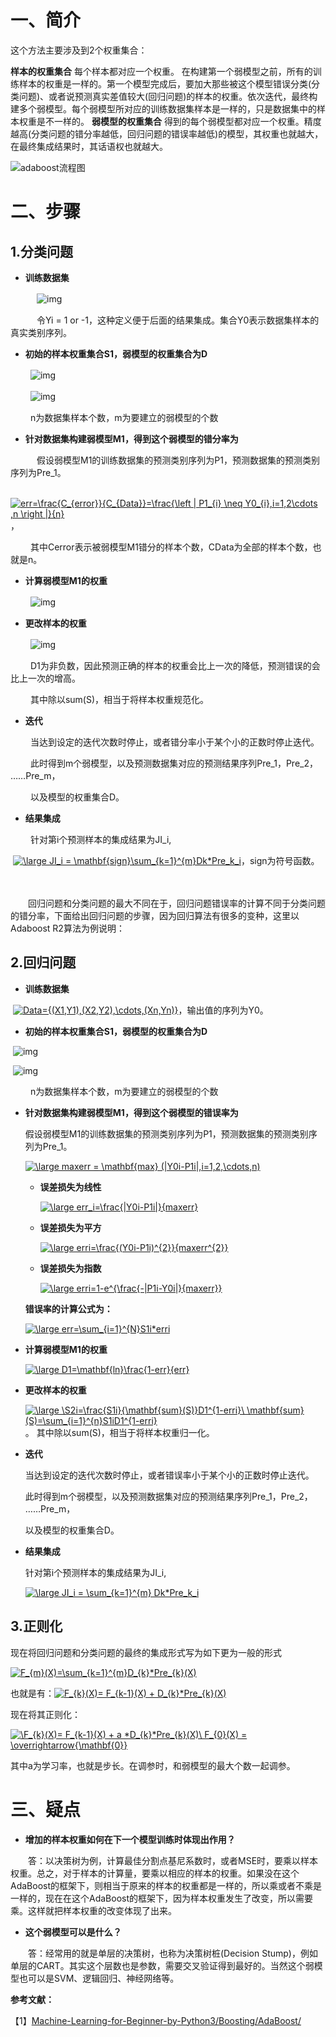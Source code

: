 # 一、简介

这个方法主要涉及到2个权重集合：

**样本的权重集合**
每个样本都对应一个权重。 在构建第一个弱模型之前，所有的训练样本的权重是一样的。第一个模型完成后，要加大那些被这个模型错误分类(分类问题)、或者说预测真实差值较大(回归问题)的样本的权重。依次迭代，最终构建多个弱模型。每个弱模型所对应的训练数据集样本是一样的，只是数据集中的样本权重是不一样的。
**弱模型的权重集合**
得到的每个弱模型都对应一个权重。精度越高(分类问题的错分率越低，回归问题的错误率越低)的模型，其权重也就越大，在最终集成结果时，其话语权也就越大。

![adaboost流程图](https://github.com/nxf75/ML_Library/blob/master/%E6%9C%BA%E5%99%A8%E5%AD%A6%E4%B9%A0%E5%AE%9E%E6%88%98/%E5%9B%9B.%E6%A8%A1%E5%9E%8B%E8%9E%8D%E5%90%88/Adaboost/pic/Adaboost%E6%B5%81%E7%A8%8B%E5%9B%BE.png)

 
 

# 二、步骤

## **1.分类问题**

- **训练数据集**

　　　![img](https://img2018.cnblogs.com/blog/1252882/201906/1252882-20190614151124475-231257415.png)

　　　令Yi = 1 or -1，这种定义便于后面的结果集成。集合Y0表示数据集样本的真实类别序列。

- **初始的样本权重集合S1，弱模型的权重集合为D**　　

　　  ![img](https://img2018.cnblogs.com/blog/1252882/201906/1252882-20190614151353549-2097300745.png)
    

　　  ![img](https://img2018.cnblogs.com/blog/1252882/201906/1252882-20190614151425617-1855567669.png)
    

　　  n为数据集样本个数，m为要建立的弱模型的个数

- **针对数据集构建弱模型M1，得到这个弱模型的错分率为**

　　　假设弱模型M1的训练数据集的预测类别序列为P1，预测数据集的预测类别序列为Pre_1。

​          [![err=\frac{C_{error}}{C_{Data}}=\frac{\left \| P1_{i} \neq Y0_{i},i=1,2\cdots ,n \right \|}{n}](https://camo.githubusercontent.com/62d6ee7a14d935b398360f5e4c5918abcdde3153/68747470733a2f2f6c617465782e636f6465636f67732e636f6d2f6769662e6c617465783f6572723d5c667261637b435f7b6572726f727d7d7b435f7b446174617d7d3d5c667261637b5c6c6566742673706163653b5c7c2673706163653b50315f7b697d2673706163653b5c6e65712673706163653b59305f7b697d2c693d312c325c63646f74732673706163653b2c6e2673706163653b5c72696768742673706163653b5c7c7d7b6e7d)](https://www.codecogs.com/eqnedit.php?latex=err=\frac{C_{error}}{C_{Data}}=\frac{\left&space;\|&space;P1_{i}&space;\neq&space;Y0_{i},i=1,2\cdots&space;,n&space;\right&space;\|}{n})，

　　   其中Cerror表示被弱模型M1错分的样本个数，CData为全部的样本个数，也就是n。

- **计算弱模型M1的权重**

　　  ![img](https://img2018.cnblogs.com/blog/1252882/201906/1252882-20190614151708179-1094486470.png)

- **更改样本的权重**

　　  ![img](https://img2018.cnblogs.com/blog/1252882/201906/1252882-20190614151736569-1239150406.png)

　　  D1为非负数，因此预测正确的样本的权重会比上一次的降低，预测错误的会比上一次的增高。

　　  其中除以sum(S)，相当于将样本权重规范化。

- **迭代**

　　  当达到设定的迭代次数时停止，或者错分率小于某个小的正数时停止迭代。

　　  此时得到m个弱模型，以及预测数据集对应的预测结果序列Pre_1，Pre_2， ……Pre_m，

　　  以及模型的权重集合D。

- **结果集成**

　　 针对第i个预测样本的集成结果为JI_i,

​        [![\large JI\_i = \mathbf{sign}\sum_{k=1}^{m}Dk*Pre\_k_i](https://camo.githubusercontent.com/26d506e5bacaa76feaba1dfc5461ad3ab045e03f/68747470733a2f2f6c617465782e636f6465636f67732e636f6d2f6769662e6c617465783f5c6c617267652673706163653b4a495c5f692673706163653b3d2673706163653b5c6d61746862667b7369676e7d5c73756d5f7b6b3d317d5e7b6d7d446b2a5072655c5f6b5f69)](https://www.codecogs.com/eqnedit.php?latex=\large&space;JI\_i&space;=&space;\mathbf{sign}\sum_{k=1}^{m}Dk*Pre\_k_i)，sign为符号函数。

　　 

　　回归问题和分类问题的最大不同在于，回归问题错误率的计算不同于分类问题的错分率，下面给出回归问题的步骤，因为回归算法有很多的变种，这里以Adaboost R2算法为例说明：

 

## **2.回归问题**

-  **训练数据集**

​          [![Data=\{(X1,Y1),(X2,Y2),\cdots,(Xn,Yn)\}](https://camo.githubusercontent.com/97e1f68acba97319518144ff7f9aec18b22b079f/68747470733a2f2f6c617465782e636f6465636f67732e636f6d2f6769662e6c617465783f446174613d5c7b2858312c5931292c2858322c5932292c5c63646f74732c28586e2c596e295c7d)](https://www.codecogs.com/eqnedit.php?latex=Data=\{(X1,Y1),(X2,Y2),\cdots,(Xn,Yn)\})，输出值的序列为Y0。

- **初始的样本权重集合S1，弱模型的权重集合为D**

​         ![img](https://img2018.cnblogs.com/blog/1252882/201906/1252882-20190614152303368-1879420379.png)

​          ![img](https://img2018.cnblogs.com/blog/1252882/201906/1252882-20190614152321845-108318760.png)

　　  n为数据集样本个数，m为要建立的弱模型的个数

- **针对数据集构建弱模型M1，得到这个弱模型的错误率为**

    假设弱模型M1的训练数据集的预测类别序列为P1，预测数据集的预测类别序列为Pre_1。

    [![\large maxerr = \mathbf{max} (|Y0i-P1i|,i=1,2,\cdots,n)](https://camo.githubusercontent.com/04617a6158ac0d8f0818f9ce2b8a906f6463aa77/68747470733a2f2f6c617465782e636f6465636f67732e636f6d2f6769662e6c617465783f5c6c617267652673706163653b6d61786572722673706163653b3d2673706163653b5c6d61746862667b6d61787d2673706163653b287c5930692d5031697c2c693d312c322c5c63646f74732c6e29)](https://www.codecogs.com/eqnedit.php?latex=\large&space;maxerr&space;=&space;\mathbf{max}&space;(|Y0i-P1i|,i=1,2,\cdots,n))

    - **误差损失为线性**

        [![\large err_i=\frac{|Y0i-P1i|}{maxerr}](https://camo.githubusercontent.com/133ddaab1793739aff8bd230c65144f45bbab0be/68747470733a2f2f6c617465782e636f6465636f67732e636f6d2f6769662e6c617465783f5c6c617267652673706163653b6572725f693d5c667261637b7c5930692d5031697c7d7b6d61786572727d)](https://www.codecogs.com/eqnedit.php?latex=\large&space;err_i=\frac{|Y0i-P1i|}{maxerr})

    - **误差损失为平方**

        [![\large erri=\frac{(Y0i-P1i)^{2}}{maxerr^{2}}](https://camo.githubusercontent.com/8079493fde17fbd40451b7692e82f26e32251179/68747470733a2f2f6c617465782e636f6465636f67732e636f6d2f6769662e6c617465783f5c6c617267652673706163653b657272693d5c667261637b285930692d503169295e7b327d7d7b6d61786572725e7b327d7d)](https://www.codecogs.com/eqnedit.php?latex=\large&space;erri=\frac{(Y0i-P1i)^{2}}{maxerr^{2}})

    - **误差损失为指数**

        [![\large erri=1-e^{\frac{-|P1i-Y0i|}{maxerr}}](https://camo.githubusercontent.com/c40d8860b03c70f808585a6c6d780ab8a43117f4/68747470733a2f2f6c617465782e636f6465636f67732e636f6d2f6769662e6c617465783f5c6c617267652673706163653b657272693d312d655e7b5c667261637b2d7c5031692d5930697c7d7b6d61786572727d7d)](https://www.codecogs.com/eqnedit.php?latex=\large&space;erri=1-e^{\frac{-|P1i-Y0i|}{maxerr}})

    **错误率的计算公式为：**

    [![\large err=\sum_{i=1}^{N}S1i*erri](https://camo.githubusercontent.com/e7949e794e1cc07a9d391cf225cc951b4d936e00/68747470733a2f2f6c617465782e636f6465636f67732e636f6d2f6769662e6c617465783f5c6c617267652673706163653b6572723d5c73756d5f7b693d317d5e7b4e7d5331692a65727269)](https://www.codecogs.com/eqnedit.php?latex=\large&space;err=\sum_{i=1}^{N}S1i*erri)

- **计算弱模型M1的权重**

    [![\large D1=\mathbf{ln}\frac{1-err}{err}](https://camo.githubusercontent.com/d5d188747737f8908f6903ba09bee340247c2440/68747470733a2f2f6c617465782e636f6465636f67732e636f6d2f6769662e6c617465783f5c6c617267652673706163653b44313d5c6d61746862667b6c6e7d5c667261637b312d6572727d7b6572727d)](https://www.codecogs.com/eqnedit.php?latex=\large&space;D1=\mathbf{ln}\frac{1-err}{err})

- **更改样本的权重**

    [![\large \\S2i=\frac{S1i}{\mathbf{sum}(S)}*D1^{1-erri}\\ \mathbf{sum}(S)=\sum_{i=1}^{n}S1i*D1^{1-erri}](https://camo.githubusercontent.com/ae60ae56f8863115cc39ff20057020dc1830768d/68747470733a2f2f6c617465782e636f6465636f67732e636f6d2f6769662e6c617465783f5c6c617267652673706163653b5c5c5332693d5c667261637b5331697d7b5c6d61746862667b73756d7d2853297d2a44315e7b312d657272697d5c5c2673706163653b5c6d61746862667b73756d7d2853293d5c73756d5f7b693d317d5e7b6e7d5331692a44315e7b312d657272697d)](https://www.codecogs.com/eqnedit.php?latex=\large&space;\\S2i=\frac{S1i}{\mathbf{sum}(S)}*D1^{1-erri}\\&space;\mathbf{sum}(S)=\sum_{i=1}^{n}S1i*D1^{1-erri}) 。 其中除以sum(S)，相当于将样本权重归一化。

- **迭代**

    当达到设定的迭代次数时停止，或者错误率小于某个小的正数时停止迭代。

    此时得到m个弱模型，以及预测数据集对应的预测结果序列Pre_1，Pre_2， ……Pre_m，

    以及模型的权重集合D。

- **结果集成**

    针对第i个预测样本的集成结果为JI_i,

    [![\large JI\_i = \sum_{k=1}^{m} Dk*Pre\_k_i](https://camo.githubusercontent.com/a4b97f8e03a4e1b53b9b35b9becb9c4152c97ab1/68747470733a2f2f6c617465782e636f6465636f67732e636f6d2f6769662e6c617465783f5c6c617267652673706163653b4a495c5f692673706163653b3d2673706163653b5c73756d5f7b6b3d317d5e7b6d7d2673706163653b446b2a5072655c5f6b5f69)](https://www.codecogs.com/eqnedit.php?latex=\large&space;JI\_i&space;=&space;\sum_{k=1}^{m}&space;Dk*Pre\_k_i)

## 3.正则化

现在将回归问题和分类问题的最终的集成形式写为如下更为一般的形式

[![F_{m}(X)=\sum_{k=1}^{m}D_{k}*Pre_{k}(X)](https://camo.githubusercontent.com/a4bb153f8b7a734b214d62fc65858235c285a6fb/68747470733a2f2f6c617465782e636f6465636f67732e636f6d2f6769662e6c617465783f465f7b6d7d2858293d5c73756d5f7b6b3d317d5e7b6d7d445f7b6b7d2a5072655f7b6b7d285829)](https://www.codecogs.com/eqnedit.php?latex=F_{m}(X)=\sum_{k=1}^{m}D_{k}*Pre_{k}(X))

也就是有：[![F_{k}(X)= F_{k-1}(X) + D_{k}*Pre_{k}(X)](https://camo.githubusercontent.com/cecf20fce94f56f2d1945e75db67fe538fee62b2/68747470733a2f2f6c617465782e636f6465636f67732e636f6d2f6769662e6c617465783f465f7b6b7d2858293d2673706163653b465f7b6b2d317d2858292673706163653b2b2673706163653b445f7b6b7d2a5072655f7b6b7d285829)](https://www.codecogs.com/eqnedit.php?latex=F_{k}(X)=&space;F_{k-1}(X)&space;+&space;D_{k}*Pre_{k}(X))

现在将其正则化：

[![\\F_{k}(X)= F_{k-1}(X) + a *D_{k}*Pre_{k}(X)\\ F_{0}(X) = \overrightarrow{\mathbf{0}}](https://camo.githubusercontent.com/22f49bac2bdf994ac372db803f5bcb5c18212a4c/68747470733a2f2f6c617465782e636f6465636f67732e636f6d2f6769662e6c617465783f5c5c465f7b6b7d2858293d2673706163653b465f7b6b2d317d2858292673706163653b2b2673706163653b612673706163653b2a445f7b6b7d2a5072655f7b6b7d2858295c5c2673706163653b465f7b307d2858292673706163653b3d2673706163653b5c6f76657272696768746172726f777b5c6d61746862667b307d7d)](https://www.codecogs.com/eqnedit.php?latex=\\F_{k}(X)=&space;F_{k-1}(X)&space;+&space;a&space;*D_{k}*Pre_{k}(X)\\&space;F_{0}(X)&space;=&space;\overrightarrow{\mathbf{0}})

其中a为学习率，也就是步长。在调参时，和弱模型的最大个数一起调参。

 

 


 

# 三、疑点

- **增加的样本权重如何在下一个模型训练时体现出作用？**

　　答：以决策树为例，计算最佳分割点基尼系数时，或者MSE时，要乘以样本权重。总之，对于样本的计算量，要乘以相应的样本的权重。如果没在这个AdaBoost的框架下，则相当于原来的样本的权重都是一样的，所以乘或者不乘是一样的，现在在这个AdaBoost的框架下，因为样本权重发生了改变，所以需要乘。这样就把样本权重的改变体现了出来。

 

- **这个弱模型可以是什么？**

　　答：经常用的就是单层的决策树，也称为决策树桩(Decision Stump)，例如单层的CART。其实这个层数也是参数，需要交叉验证得到最好的。当然这个弱模型也可以是SVM、逻辑回归、神经网络等。

 

  
  
  
  
  
  


 

**参考文献：**

【1】[Machine-Learning-for-Beginner-by-Python3/Boosting/AdaBoost/](https://github.com/nxf75/Machine-Learning-for-Beginner-by-Python3/tree/master/Boosting/AdaBoost)
